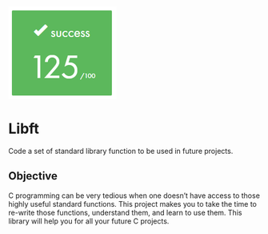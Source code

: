 ![](libft.PNG)

# Libft

Code a set of standard library function to be used in future projects.

## Objective

C programming can be very tedious when one doesn’t have access to those highly useful
standard functions. This project makes you to take the time to re-write those functions,
understand them, and learn to use them. This library will help you for all your future C
projects.
